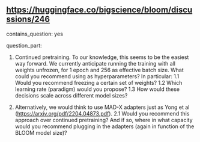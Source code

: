 ## https://huggingface.co/bigscience/bloom/discussions/246

contains_question: yes

question_part: 
1. Continued pretraining. To our knowledge, this seems to be the easiest way forward. We currently anticipate running the training with all weights unfrozen, for 1 epoch and 256 as effective batch size. What could you recommend using as hyperparameters? In particular:
1.1 Would you recommend freezing a certain set of weights? 
1.2 Which learning rate (paradigm) would you propose? 
1.3 How would these decisions scale across different model sizes?

2. Alternatively, we would think to use MAD-X adapters just as Yong et al (https://arxiv.org/pdf/2204.04873.pdf).
2.1 Would you recommend this approach over continued pretraining? And if so, where in what capacity would you recommend plugging in the adapters (again in function of the BLOOM model size)?